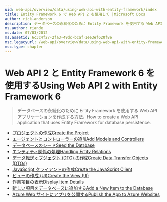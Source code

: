 ```yaml
---
uid: web-api/overview/data/using-web-api-with-entity-framework/index
title: Entity Framework 6 で Web API 2 を使用して |Microsoft Docs
author: rick-anderson
description: データベースの永続化のために Entity Framework を使用する Web API アプリケーションを作成する方法。
ms.author: riande
ms.date: 07/03/2012
ms.assetid: 6c3c4f27-2fa3-49dc-bcaf-1ee3ef620f8e
msc.legacyurl: /web-api/overview/data/using-web-api-with-entity-framework
msc.type: chapter
---
```

<a name="using-web-api-2-with-entity-framework-6"></a><span data-ttu-id="89f25-103">Web API 2 と Entity Framework 6 を使用する</span><span class="sxs-lookup"><span data-stu-id="89f25-103">Using Web API 2 with Entity Framework 6</span></span>
====================
> <span data-ttu-id="89f25-104">データベースの永続化のために Entity Framework を使用する Web API アプリケーションを作成する方法。</span><span class="sxs-lookup"><span data-stu-id="89f25-104">How to create a Web API application that uses Entity Framework for database persistence.</span></span>


- [<span data-ttu-id="89f25-105">プロジェクトの作成</span><span class="sxs-lookup"><span data-stu-id="89f25-105">Create the Project</span></span>](part-1.md)
- [<span data-ttu-id="89f25-106">エージェントとコントローラーの追加</span><span class="sxs-lookup"><span data-stu-id="89f25-106">Add Models and Controllers</span></span>](part-2.md)
- [<span data-ttu-id="89f25-107">データベースのシード</span><span class="sxs-lookup"><span data-stu-id="89f25-107">Seed the Database</span></span>](part-3.md)
- [<span data-ttu-id="89f25-108">エンティティ関係の処理</span><span class="sxs-lookup"><span data-stu-id="89f25-108">Handling Entity Relations</span></span>](part-4.md)
- [<span data-ttu-id="89f25-109">データ転送オブジェクト (DTO) の作成</span><span class="sxs-lookup"><span data-stu-id="89f25-109">Create Data Transfer Objects (DTOs)</span></span>](part-5.md)
- [<span data-ttu-id="89f25-110">JavaScript クライアントの作成</span><span class="sxs-lookup"><span data-stu-id="89f25-110">Create the JavaScript Client</span></span>](part-6.md)
- [<span data-ttu-id="89f25-111">ビューの作成 (UI)</span><span class="sxs-lookup"><span data-stu-id="89f25-111">Create the View (UI)</span></span>](part-7.md)
- [<span data-ttu-id="89f25-112">作業項目の表示</span><span class="sxs-lookup"><span data-stu-id="89f25-112">Display Item Details</span></span>](part-8.md)
- [<span data-ttu-id="89f25-113">新しい項目をデータベースに追加する</span><span class="sxs-lookup"><span data-stu-id="89f25-113">Add a New Item to the Database</span></span>](part-9.md)
- [<span data-ttu-id="89f25-114">Azure Web サイトにアプリを公開する</span><span class="sxs-lookup"><span data-stu-id="89f25-114">Publish the App to Azure Websites</span></span>](part-10.md)
